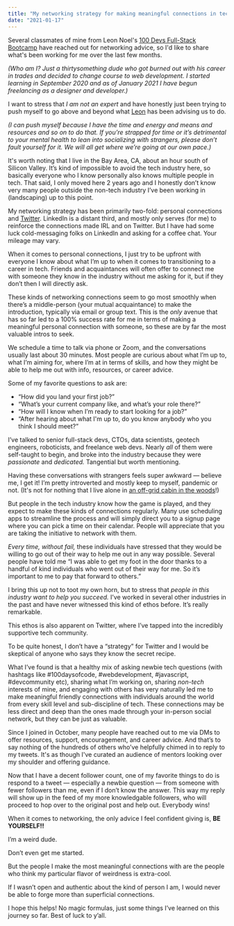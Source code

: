 ```yaml
---
title: "My networking strategy for making meaningful connections in tech"
date: "2021-01-17"
---
```


Several classmates of mine from Leon Noel's [100 Devs Full-Stack Bootcamp](https://leonnoel.com/100devs/) have reached out for networking advice, so I'd like to share what's been working for me over the last few months.

*(Who am I? Just a thirtysomething dude who got burned out with his career in trades and decided to change course to web development. I started learning in September 2020 and as of January 2021 I have begun freelancing as a designer and developer.)*

I want to stress that *I am not an expert* and have honestly just been trying to push myself to go above and beyond what [Leon](https://www.leonnoel.com/) has been advising us to do. 

*(I can push myself because I have the time and energy and means and resources and so on to do that. If you’re strapped for time or it’s detrimental to your mental health to lean into socializing with strangers, please don’t fault yourself for it. We will all get where we’re going at our own pace.)*

It's worth noting that I live in the Bay Area, CA, about an hour south of Silicon Valley. It’s kind of impossible to avoid the tech industry here, so basically everyone who I know personally also knows multiple people in tech. That said, I only moved here 2 years ago and I honestly don’t know very many people outside the non-tech industry I’ve been working in (landscaping) up to this point.

My networking strategy has been primarily two-fold: personal connections and [Twitter](https://twitter.com/tanoaksam). LinkedIn is a distant third, and mostly only serves (for me) to reinforce the connections made IRL and on Twitter. But I have had some luck cold-messaging folks on LinkedIn and asking for a coffee chat. Your mileage may vary.

When it comes to personal connections, I just try to be upfront with everyone I know about what I’m up to when it comes to transitioning to a career in tech. Friends and acquaintances will often offer to connect me with someone they know in the industry without me asking for it, but if they don’t then I will directly ask. 

These kinds of networking connections seem to go most smoothly when there’s a middle-person (your mutual acquaintance) to make the introduction, typically via email or group text. This is the *only* avenue that has so far led to a 100% success rate for me in terms of making a meaningful personal connection with someone, so these are by far the most valuable intros to seek.

We schedule a time to talk via phone or Zoom, and the conversations usually last about 30 minutes. Most people are curious about what I’m up to, what I’m aiming for, where I’m at in terms of skills, and how they might be able to help me out with info, resources, or career advice.

Some of my favorite questions to ask are: 

* “How did you land your first job?”
* “What’s your current company like, and what’s your role there?”
* “How will I know when I’m ready to start looking for a job?”
* “After hearing about what I'm up to, do you know anybody who you think I should meet?”

I’ve talked to senior full-stack devs, CTOs, data scientists, geotech engineers, roboticists, and freelance web devs. Nearly *all* of them were self-taught to begin, and broke into the industry because they were *passionate* and *dedicated.* Tangential but worth mentioning.

Having these conversations with strangers feels super awkward — believe me, I get it! I’m pretty introverted and mostly keep to myself, pandemic or not. (It's not for nothing that I live alone in [an off-grid cabin in the woods](https://dev.to/tanoaksam/learning-to-code-in-an-off-grid-cabin-in-the-woods-592l)!)

But people in the tech industry know how the game is played, and they expect to make these kinds of connections regularly. Many use scheduling apps to streamline the process and will simply direct you to a signup page where you can pick a time on their calendar. People will appreciate that you are taking the initiative to network with them.

*Every time, without fail,* these individuals have stressed that they would be willing to go out of their way to help me out in any way possible. Several people have told me “I was able to get my foot in the door thanks to a handful of kind individuals who went out of their way for me. So it’s important to me to pay that forward to others.”

I bring this up not to toot my own horn, but to stress that *people in this industry want to help you succeed.* I’ve worked in several other industries in the past and have never witnessed this kind of ethos before. It’s really remarkable.

This ethos is also apparent on Twitter, where I’ve tapped into the incredibly supportive tech community. 

To be quite honest, I don’t have a “strategy” for Twitter and I would be skeptical of anyone who says they know the secret recipe. 

What I’ve found is that a healthy mix of asking newbie tech questions (with hashtags like #100daysofcode, #webdevelopment, #javascript, #devcommunity etc), sharing what I’m working on, sharing *non-tech* interests of mine, and engaging with others has very naturally led me to make meaningful friendly connections with individuals around the world from every skill level and sub-discipline of tech. These connections may be less direct and deep than the ones made through your in-person social network, but they can be just as valuable.

Since I joined in October, many people have reached out to me via DMs to offer resources, support, encouragement, and career advice. And that’s to say nothing of the hundreds of others who’ve helpfully chimed in to reply to my tweets. It's as though I've curated an audience of mentors looking over my shoulder and offering guidance.

Now that I have a decent follower count, one of my favorite things to do is respond to a tweet — especially a newbie question — from someone with fewer followers than me, even if I don’t know the answer. This way my reply will show up in the feed of my more knowledgable followers, who will proceed to hop over to the original post and help out. Everybody wins!

When it comes to networking, the only advice I feel confident giving is, **BE YOURSELF!!** 

I’m a weird dude. 

Don’t even get me started. 

But the people I make the most meaningful connections with are the people who think my particular flavor of weirdness is extra-cool. 

If I wasn’t open and authentic about the kind of person I am, I would never be able to forge more than superficial connections.

I hope this helps! No magic formulas, just some things I’ve learned on this journey so far. Best of luck to y’all.
